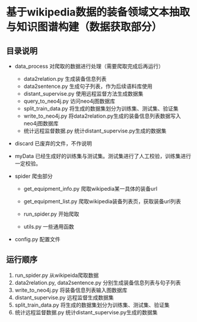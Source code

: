 # 基于wikipedia数据的装备领域文本抽取与知识图谱构建（数据获取部分）



## 目录说明

- data_process  对爬取的数据进行处理（需要爬取完成后再运行）

  - data2relation.py  生成装备信息列表
  - data2sentence.py  生成句子列表，作为后续语料库使用
  - distant_supervise.py  使用远程监督方法生成数据集
  - query_to_neo4j.py  访问neo4j图数据库
  - split_train_data.py  将生成的数据集划分为训练集、测试集、验证集
  - write_to_neo4j.py  将data2relation.py生成的装备信息列表数据写入neo4j图数据库
  - 统计远程监督数据.py  统计distant_supervise.py生成的数据集

- discard  已废弃的文件，不作说明

- myData  已经生成好的训练集与测试集。测试集进行了人工校验，训练集进行一定校验。

- spider  爬虫部分

  - get_equipment_info.py  爬取wikipedia某一具体的装备url

  - get_equipment_list.py  爬取wikipedia装备列表页，获取装备url列表

  - run_spider.py  开始爬取

  - utils.py  一些通用函数

- config.py  配置文件



## 运行顺序

1. run_spider.py  从wikipeida爬取数据
2. data2relation.py, data2sentence.py  分别生成装备信息列表与句子列表
3. write_to_neo4j.py  将装备信息列表输入图数据库
4. distant_supervise.py  远程监督生成数据集
5. split_train_data.py  将生成的数据集划分为训练集、测试集、验证集
6. 统计远程监督数据.py  统计distant_supervise.py生成的数据集
